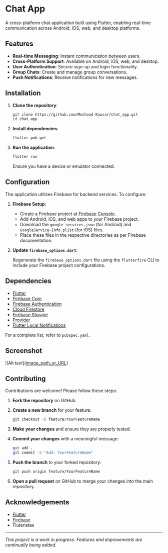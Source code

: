 # Chat App

A cross-platform chat application built using Flutter, enabling real-time communication across Android, iOS, web, and desktop platforms.

## Features

- **Real-time Messaging**: Instant communication between users.
- **Cross-Platform Support**: Available on Android, iOS, web, and desktop.
- **User Authentication**: Secure sign-up and login functionality.
- **Group Chats**: Create and manage group conversations.
- **Push Notifications**: Receive notifications for new messages.


## Installation

1. **Clone the repository**:

   ```bash
   git clone https://github.com/Moshood-Kausar/chat_app.git
   cd chat_app
   ```

2. **Install dependencies**:

   ```bash
   flutter pub get
   ```

3. **Run the application**:

   ```bash
   flutter run
   ```

   Ensure you have a device or emulator connected.

## Configuration

The application utilizes Firebase for backend services. To configure:

1. **Firebase Setup**:

   - Create a Firebase project at [Firebase Console](https://console.firebase.google.com/).
   - Add Android, iOS, and web apps to your Firebase project.
   - Download the `google-services.json` (for Android) and `GoogleService-Info.plist` (for iOS) files.
   - Place these files in the respective directories as per Firebase documentation.

2. **Update `firebase_options.dart`**:

   Regenerate the `firebase_options.dart` file using the `flutterfire` CLI to include your Firebase project configurations.

## Dependencies

- [Flutter](https://flutter.dev/)
- [Firebase Core](https://pub.dev/packages/firebase_core)
- [Firebase Authentication](https://pub.dev/packages/firebase_auth)
- [Cloud Firestore](https://pub.dev/packages/cloud_firestore)
- [Firebase Storage](https://pub.dev/packages/firebase_storage)
- [Provider](https://pub.dev/packages/provider)
- [Flutter Local Notifications](https://pub.dev/packages/flutter_local_notifications)

For a complete list, refer to `pubspec.yaml`.

## Screenshot

![Alt text]([image_path_or_URL](https://drive.google.com/file/d/1y7e2tOxs9qVP6_6UC31aF-BTh7veivW5/view?usp=sharing
))

## Contributing

Contributions are welcome! Please follow these steps:

1. **Fork the repository** on GitHub.

2. **Create a new branch** for your feature:

   ```bash
   git checkout -b feature/YourFeatureName
   ```

3. **Make your changes** and ensure they are properly tested.

4. **Commit your changes** with a meaningful message:

   ```bash
   git add .
   git commit -m "Add: YourFeatureName"
   ```

5. **Push the branch** to your forked repository:

   ```bash
   git push origin feature/YourFeatureName
   ```

6. **Open a pull request** on GitHub to merge your changes into the main repository.


## Acknowledgements

- [Flutter](https://flutter.dev/)
- [Firebase](https://firebase.google.com/)
- Fluteristas

---

*This project is a work in progress. Features and improvements are continually being added.*
```

